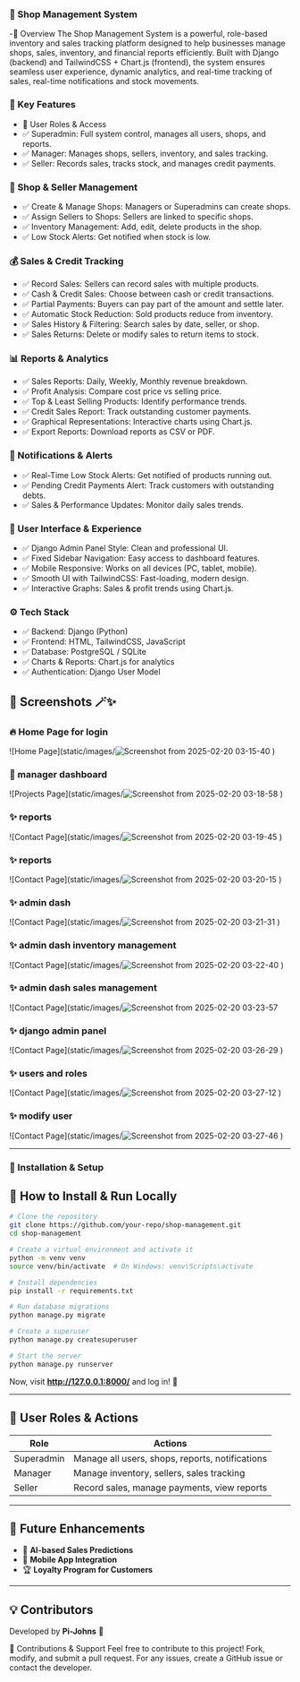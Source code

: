 
### 🏪 Shop Management System
-📌 Overview
The Shop Management System is a powerful, role-based inventory and sales tracking platform designed to help businesses manage shops, sales, inventory, and financial reports efficiently. Built with Django (backend) and TailwindCSS + Chart.js (frontend), the system ensures seamless user experience, dynamic analytics, and real-time tracking of sales, real-time notifications and stock movements.

### 🚀 Key Features
- 🔹 User Roles & Access
- ✅ Superadmin: Full system control, manages all users, shops, and reports.
- ✅ Manager: Manages shops, sellers, inventory, and sales tracking.
- ✅ Seller: Records sales, tracks stock, and manages credit payments.

### 🛒 Shop & Seller Management
- ✅ Create & Manage Shops: Managers or Superadmins can create shops.
- ✅ Assign Sellers to Shops: Sellers are linked to specific shops.
- ✅ Inventory Management: Add, edit, delete products in the shop.
- ✅ Low Stock Alerts: Get notified when stock is low.

### 💰 Sales & Credit Tracking
- ✅ Record Sales: Sellers can record sales with multiple products.
- ✅ Cash & Credit Sales: Choose between cash or credit transactions.
- ✅ Partial Payments: Buyers can pay part of the amount and settle later.
- ✅ Automatic Stock Reduction: Sold products reduce from inventory.
- ✅ Sales History & Filtering: Search sales by date, seller, or shop.
- ✅ Sales Returns: Delete or modify sales to return items to stock.

### 📊 Reports & Analytics
- ✅ Sales Reports: Daily, Weekly, Monthly revenue breakdown.
- ✅ Profit Analysis: Compare cost price vs selling price.
- ✅ Top & Least Selling Products: Identify performance trends.
- ✅ Credit Sales Report: Track outstanding customer payments.
- ✅ Graphical Representations: Interactive charts using Chart.js.
- ✅ Export Reports: Download reports as CSV or PDF.

### 🔔 Notifications & Alerts
- ✅ Real-Time Low Stock Alerts: Get notified of products running out.
- ✅ Pending Credit Payments Alert: Track customers with outstanding debts.
- ✅ Sales & Performance Updates: Monitor daily sales trends.

### 🎨 User Interface & Experience
- ✅ Django Admin Panel Style: Clean and professional UI.
- ✅ Fixed Sidebar Navigation: Easy access to dashboard features.
- ✅ Mobile Responsive: Works on all devices (PC, tablet, mobile).
- ✅ Smooth UI with TailwindCSS: Fast-loading, modern design.
- ✅ Interactive Graphs: Sales & profit trends using Chart.js.

### ⚙️ Tech Stack
- ✅ Backend: Django (Python)
- ✅ Frontend: HTML, TailwindCSS, JavaScript
- ✅ Database: PostgreSQL / SQLite
- ✅ Charts & Reports: Chart.js for analytics
- ✅ Authentication: Django User Model

## 📸 Screenshots  🪄✨

### 🔥 Home Page for login
![Home Page](static/images/![Screenshot from 2025-02-20 03-15-40](https://github.com/user-attachments/assets/310c296f-f8e7-451b-895b-62868970ded1)
)

### 📜 manager dashboard
![Projects Page](static/images/![Screenshot from 2025-02-20 03-18-58](https://github.com/user-attachments/assets/97fc7a69-2720-4c7e-b6c2-a03c1bc82205)
)

### ✨ reports
![Contact Page](static/images/![Screenshot from 2025-02-20 03-19-45](https://github.com/user-attachments/assets/1cb3d05b-ced2-43dd-a6b3-49e4fb49f858)
)

### ✨ reports
![Contact Page](static/images/![Screenshot from 2025-02-20 03-20-15](https://github.com/user-attachments/assets/6f112588-15fe-4dca-8eb1-1aeab5e0b212)
)

### ✨ admin dash
![Contact Page](static/images/![Screenshot from 2025-02-20 03-21-31](https://github.com/user-attachments/assets/093265e4-38d3-4079-bc8a-ad9c40c723ba)
)

### ✨ admin dash inventory management
![Contact Page](static/images/![Screenshot from 2025-02-20 03-22-40](https://github.com/user-attachments/assets/1700c9de-d333-46ab-adb9-989e9399da31)
)

### ✨ admin dash sales management
![Contact Page](static/images/![Screenshot from 2025-02-20 03-23-57](https://github.com/user-attachments/assets/c594ee09-b114-4995-9ad4-887c9435b723)


### ✨ django admin panel
![Contact Page](static/images/![Screenshot from 2025-02-20 03-26-29](https://github.com/user-attachments/assets/7f6daced-030b-4aa3-a355-bcb3751baa28)
)

### ✨ users and roles
![Contact Page](static/images/![Screenshot from 2025-02-20 03-27-12](https://github.com/user-attachments/assets/e32445c3-f3f6-41df-aa09-864c2f51fc63)
)

### ✨ modify user
![Contact Page](static/images/![Screenshot from 2025-02-20 03-27-46](https://github.com/user-attachments/assets/f7e91b32-dfd3-47ef-b8a8-7936fbdcc444)
)

---


### 🔧 Installation & Setup

## 📜 **How to Install & Run Locally**

```bash
# Clone the repository
git clone https://github.com/your-repo/shop-management.git
cd shop-management

# Create a virtual environment and activate it
python -m venv venv
source venv/bin/activate  # On Windows: venv\Scripts\activate

# Install dependencies
pip install -r requirements.txt

# Run database migrations
python manage.py migrate

# Create a superuser
python manage.py createsuperuser

# Start the server
python manage.py runserver


```

Now, visit **http://127.0.0.1:8000/** and log in! 🚀  

---

## 🎯 **User Roles & Actions**

| Role         | Actions |
|-------------|--------------------------------|
| Superadmin  | Manage all users, shops, reports, notifications |
| Manager     | Manage inventory, sellers, sales tracking |
| Seller      | Record sales, manage payments, view reports |

---

## 📌 **Future Enhancements**
- 🔄 **AI-based Sales Predictions**
- 📱 **Mobile App Integration**
- 🏆 **Loyalty Program for Customers**

---

## 💡 **Contributors**
Developed by **Pi-Johns** 🚀  

🤝 Contributions & Support
Feel free to contribute to this project! Fork, modify, and submit a pull request.
For any issues, create a GitHub issue or contact the developer.


